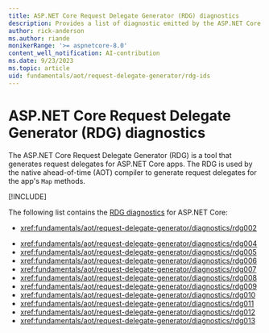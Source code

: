 ```yaml
---
title: ASP.NET Core Request Delegate Generator (RDG) diagnostics
description: Provides a list of diagnostic emitted by the ASP.NET Core Request Delegate Generator (RDG) for Native AOT
author: rick-anderson
ms.author: riande
monikerRange: '>= aspnetcore-8.0'
content_well_notification: AI-contribution
ms.date: 9/23/2023
ms.topic: article
uid: fundamentals/aot/request-delegate-generator/rdg-ids
---
```

# ASP.NET Core Request Delegate Generator (RDG) diagnostics

The ASP.NET Core Request Delegate Generator (RDG) is a tool that generates request delegates for ASP.NET Core apps. The RDG is used by the native ahead-of-time (AOT) compiler to generate request delegates for the app's `Map` methods.

[!INCLUDE[](~/fundamentals/aot/includes/aot_preview.md)]

The following list contains the [RDG diagnostics](https://source.dot.net/#Microsoft.AspNetCore.Http.RequestDelegateGenerator/DiagnosticDescriptors.cs,44128aef6daa9b5e) for ASP.NET Core:

<!--
* <xref:fundamentals/aot/request-delegate-generator/diagnostics/rdg001>
-->
* <xref:fundamentals/aot/request-delegate-generator/diagnostics/rdg002>
<!--
* <xref:fundamentals/aot/request-delegate-generator/diagnostics/rdg003>
-->
* <xref:fundamentals/aot/request-delegate-generator/diagnostics/rdg004>
* <xref:fundamentals/aot/request-delegate-generator/diagnostics/rdg005>
* <xref:fundamentals/aot/request-delegate-generator/diagnostics/rdg006>
* <xref:fundamentals/aot/request-delegate-generator/diagnostics/rdg007>
* <xref:fundamentals/aot/request-delegate-generator/diagnostics/rdg008>
* <xref:fundamentals/aot/request-delegate-generator/diagnostics/rdg009>
* <xref:fundamentals/aot/request-delegate-generator/diagnostics/rdg010>
* <xref:fundamentals/aot/request-delegate-generator/diagnostics/rdg011>
* <xref:fundamentals/aot/request-delegate-generator/diagnostics/rdg012>
* <xref:fundamentals/aot/request-delegate-generator/diagnostics/rdg013>
<!--
* <xref:fundamentals/aot/request-delegate-generator/diagnostics/rdg014>
* <xref:fundamentals/aot/request-delegate-generator/diagnostics/rdg015>
* <xref:fundamentals/aot/request-delegate-generator/diagnostics/rdg016>
* <xref:fundamentals/aot/request-delegate-generator/diagnostics/rdg017>
* <xref:fundamentals/aot/request-delegate-generator/diagnostics/rdg018>
* <xref:fundamentals/aot/request-delegate-generator/diagnostics/rdg019>
* <xref:fundamentals/aot/request-delegate-generator/diagnostics/rdg020>
* <xref:fundamentals/aot/request-delegate-generator/diagnostics/rdg021>
* <xref:fundamentals/aot/request-delegate-generator/diagnostics/rdg022>
* <xref:fundamentals/aot/request-delegate-generator/diagnostics/rdg023>
* <xref:fundamentals/aot/request-delegate-generator/diagnostics/rdg024>
* <xref:fundamentals/aot/request-delegate-generator/diagnostics/rdg025> -->
